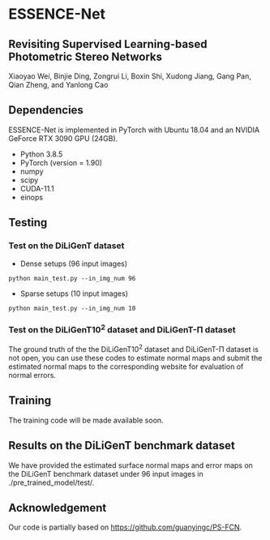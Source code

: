 # ESSENCE-Net
## Revisiting Supervised Learning-based Photometric Stereo Networks
Xiaoyao Wei, Binjie Ding, Zongrui Li, Boxin Shi, Xudong Jiang, Gang Pan, Qian Zheng, and Yanlong Cao

## Dependencies
ESSENCE-Net is implemented in PyTorch with Ubuntu 18.04 and an NVIDIA GeForce RTX 3090 GPU (24GB).
* Python 3.8.5
* PyTorch (version = 1.90)
* numpy
* scipy
* CUDA-11.1
* einops
## Testing 
### Test on the DiLiGenT dataset

* Dense setups (96 input images)
```
python main_test.py --in_img_num 96
```
* Sparse setups (10 input images)
```
python main_test.py --in_img_num 10
```
### Test on the DiLiGenT10<sup>2</sup> dataset and DiLiGenT-Π dataset
The ground truth of the the DiLiGenT10<sup>2</sup> dataset and DiLiGenT-Π dataset is not open, you can use these codes to estimate normal maps and submit the estimated normal maps to the corresponding website for evaluation of normal errors.

## Training
The training code will be made available soon.

## Results on the DiLiGenT benchmark dataset
We have provided the estimated surface normal maps and error maps on the DiLiGenT benchmark dataset under 96 input images in ./pre_trained_model/test/.

## Acknowledgement
Our code is partially based on https://github.com/guanyingc/PS-FCN.
